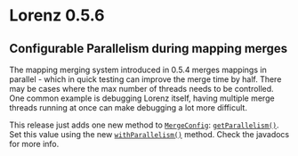 Lorenz 0.5.6
============

Configurable Parallelism during mapping merges
----------------------------------------------

The mapping merging system introduced in 0.5.4 merges mappings in parallel - which in quick testing can
improve the merge time by half. There may be cases where the max number of threads needs to be controlled.
One common example is debugging Lorenz itself, having multiple merge threads running at once can make
debugging a lot more difficult.

This release just adds one new method to [`MergeConfig`](https://github.com/CadixDev/Lorenz/blob/49be5233bff0adfaf59440ac37efdeccbb2893da/lorenz/src/main/java/org/cadixdev/lorenz/merge/MergeConfig.java):
[`getParallelism()`](https://github.com/CadixDev/Lorenz/blob/49be5233bff0adfaf59440ac37efdeccbb2893da/lorenz/src/main/java/org/cadixdev/lorenz/merge/MergeConfig.java#L84-L95).
Set this value using the new [`withParallelism()`](https://github.com/CadixDev/Lorenz/blob/49be5233bff0adfaf59440ac37efdeccbb2893da/lorenz/src/main/java/org/cadixdev/lorenz/merge/MergeConfig.java#L185-L202)
method. Check the javadocs for more info.
